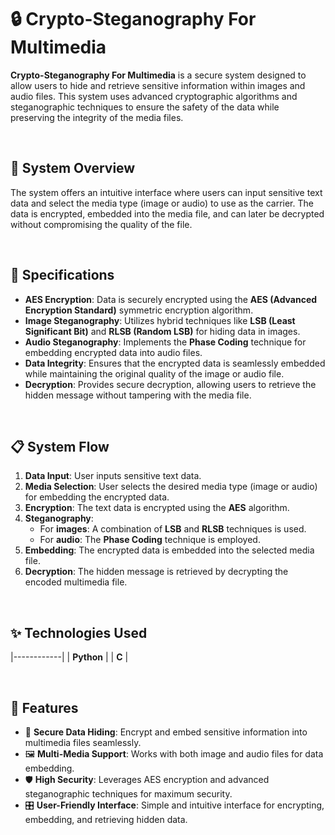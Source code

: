 # 🔒 Crypto-Steganography For Multimedia

**Crypto-Steganography For Multimedia** is a secure system designed to allow users to hide and retrieve sensitive information within images and audio files. This system uses advanced cryptographic algorithms and steganographic techniques to ensure the safety of the data while preserving the integrity of the media files.

<br>

## 🎯 System Overview

The system offers an intuitive interface where users can input sensitive text data and select the media type (image or audio) to use as the carrier. The data is encrypted, embedded into the media file, and can later be decrypted without compromising the quality of the file.

<br>

## 🔑 Specifications

- **AES Encryption**: Data is securely encrypted using the **AES (Advanced Encryption Standard)** symmetric encryption algorithm.
- **Image Steganography**: Utilizes hybrid techniques like **LSB (Least Significant Bit)** and **RLSB (Random LSB)** for hiding data in images.
- **Audio Steganography**: Implements the **Phase Coding** technique for embedding encrypted data into audio files.
- **Data Integrity**: Ensures that the encrypted data is seamlessly embedded while maintaining the original quality of the image or audio file.
- **Decryption**: Provides secure decryption, allowing users to retrieve the hidden message without tampering with the media file.
  
<br>

## 📋 System Flow

1. **Data Input**: User inputs sensitive text data.
2. **Media Selection**: User selects the desired media type (image or audio) for embedding the encrypted data.
3. **Encryption**: The text data is encrypted using the **AES** algorithm.
4. **Steganography**:
   - For **images**: A combination of **LSB** and **RLSB** techniques is used.
   - For **audio**: The **Phase Coding** technique is employed.
5. **Embedding**: The encrypted data is embedded into the selected media file.
6. **Decryption**: The hidden message is retrieved by decrypting the encoded multimedia file.

<br>

## ✨ Technologies Used

|------------|
| **Python** | 
| **C**      | 

<br>

## 🚀 Features

- 🔐 **Secure Data Hiding**: Encrypt and embed sensitive information into multimedia files seamlessly.
- 🖼️ **Multi-Media Support**: Works with both image and audio files for data embedding.
- 🛡️ **High Security**: Leverages AES encryption and advanced steganographic techniques for maximum security.
- 🎛️ **User-Friendly Interface**: Simple and intuitive interface for encrypting, embedding, and retrieving hidden data.

<br>
